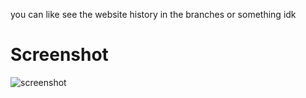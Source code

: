 you can like see the website history in the branches or something idk

# Screenshot
![screenshot](https://github.com/Madasish/madasish.github.io/blob/main/screenshot.png?raw=true)
